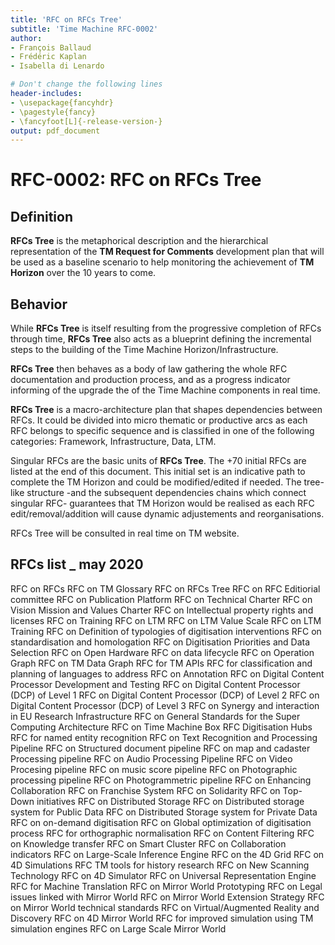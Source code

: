 ```yaml
---
title: 'RFC on RFCs Tree'
subtitle: 'Time Machine RFC-0002'
author:
- François Ballaud
- Frédéric Kaplan
- Isabella di Lenardo

# Don't change the following lines
header-includes:
- \usepackage{fancyhdr}
- \pagestyle{fancy}
- \fancyfoot[L]{-release-version-}
output: pdf_document
---
```


# RFC-0002: RFC on RFCs Tree

## Definition

**RFCs Tree** is the metaphorical description and the hierarchical representation of the **TM Request for Comments** development plan that will be used as a baseline scenario to help monitoring the achievement of **TM Horizon** over the 10 years to come. 

## Behavior 

While **RFCs Tree** is itself resulting from the progressive completion of RFCs through time, **RFCs Tree** also acts as a blueprint defining the incremental steps to the building of the Time Machine Horizon/Infrastructure. 

**RFCs Tree** then behaves as a body of law gathering the whole RFC documentation and production process, and as a progress indicator informing of the upgrade the of the Time Machine components in real time. 

**RFCs Tree** is a macro-architecture plan that shapes dependencies between RFCs. It could be divided into micro thematic or productive arcs as each RFC belongs to specific sequence and is classified in one of the following categories: Framework, Infrastructure, Data, LTM. 

Singular RFCs are the basic units of **RFCs Tree**. The +70 initial RFCs are listed at the end of this document. This initial set is an indicative path to complete the TM Horizon and could be modified/edited if needed.
The tree-like structure -and the subsequent dependencies chains which connect singular RFC- guarantees that TM Horizon would be realised as each RFC edit/removal/addition will cause dynamic adjustements and reorganisations.

RFCs Tree will be consulted in real time on TM website.  


## RFCs list _ may 2020

RFC on RFCs
RFC on TM Glossary
RFC on RFCs Tree
RFC on RFC Editiorial committee
RFC on Publication Platform
RFC on Technical Charter 
RFC on Vision Mission and Values Charter 
RFC on Intellectual property rights and licenses 
RFC on Training
RFC on LTM
RFC on LTM Value Scale 
RFC on LTM Training
RFC on Definition of typologies of digitisation interventions
RFC on standardisation and homologation
RFC on Digitisation Priorities and Data Selection
RFC on Open Hardware 
RFC on data lifecycle 
RFC on Operation Graph
RFC on TM Data Graph 
RFC for TM APIs
RFC for classification and planning of languages to address
RFC on Annotation
RFC on Digital Content Processor Development and Testing
RFC on Digital Content Processor (DCP)  of Level 1
RFC on Digital Content Processor (DCP)  of Level 2
RFC on Digital Content Processor (DCP) of Level 3
RFC on Synergy and interaction in EU Research Infrastructure 
RFC on General Standards for the Super Computing Architecture 
RFC on Time Machine Box 
RFC Digitisation Hubs
RFC for named entity recognition
RFC on Text Recognition and Processing Pipeline
RFC on Structured document pipeline
RFC on map and cadaster Processing pipeline
RFC on Audio Processing Pipeline
RFC on Video Procesing pipeline
RFC on music score pipeline
RFC on Photographic processing pipeline
RFC on Photogrammetric pipeline
RFC on Enhancing Collaboration 
RFC on Franchise System 
RFC on Solidarity 
RFC on Top-Down initiatives 
RFC on Distributed Storage
RFC on Distributed storage system for Public Data 
RFC on Distributed Storage system for Private Data 
RFC on on-demand digitisation
RFC on Global optimization of digitisation process 
RFC for orthographic normalisation
RFC on Content Filtering
RFC on Knowledge transfer 
RFC on Smart Cluster 
RFC on Collaboration indicators 
RFC on Large-Scale Inference Engine 
RFC on the 4D Grid
RFC on 4D Simulations
RFC TM tools for history research
RFC on New Scanning Technology 
RFC on 4D Simulator 
RFC on Universal Representation Engine 
RFC for Machine Translation
RFC on Mirror World Prototyping
RFC on Legal issues linked with Mirror World
RFC on Mirror World Extension Strategy
RFC on Mirror World technical standards
RFC on Virtual/Augmented Reality and Discovery 
RFC on 4D Mirror World
RFC for improved simulation using TM simulation engines
RFC on Large Scale Mirror World



<!-- Footnote area: Please keep the list of footnotes sorted alphabetically to simplify managing them -->

[^daring_markdown]: <https://daringfireball.net/projects/markdown/basics>
[^mermaid]: <https://mermaid-js.github.io/mermaid/#/>
[^pandoc_markdown]: <https://pandoc.org/MANUAL.html#pandocs-markdown>
